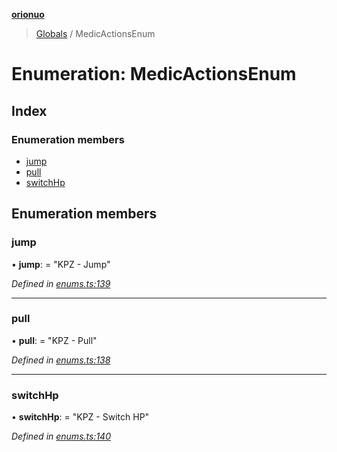 **[orionuo](../README.md)**

> [Globals](../globals.md) / MedicActionsEnum

# Enumeration: MedicActionsEnum

## Index

### Enumeration members

* [jump](medicactionsenum.md#jump)
* [pull](medicactionsenum.md#pull)
* [switchHp](medicactionsenum.md#switchhp)

## Enumeration members

### jump

•  **jump**:  = "KPZ - Jump"

*Defined in [enums.ts:139](https://github.com/msviha/orionuo/blob/6f2627d/src/enums.ts#L139)*

___

### pull

•  **pull**:  = "KPZ - Pull"

*Defined in [enums.ts:138](https://github.com/msviha/orionuo/blob/6f2627d/src/enums.ts#L138)*

___

### switchHp

•  **switchHp**:  = "KPZ - Switch HP"

*Defined in [enums.ts:140](https://github.com/msviha/orionuo/blob/6f2627d/src/enums.ts#L140)*
